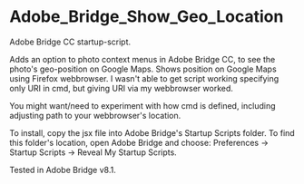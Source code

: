 # Adobe_Bridge_Show_Geo_Location

Adobe Bridge CC startup-script.

Adds an option to photo context menus in Adobe Bridge CC, to see the photo's geo-position on Google Maps.
Shows position on Google Maps using Firefox webbrowser. I wasn't able to get script working specifying only URI in cmd, but giving URI via my webbrowser worked.

You might want/need to experiment with how cmd is defined, including adjusting path to your webbrowser's location.

To install, copy the jsx file into Adobe Bridge's Startup Scripts folder. To find this folder's location, open Adobe Bridge and choose: Preferences -> Startup Scripts -> Reveal My Startup Scripts.

Tested in Adobe Bridge v8.1.
